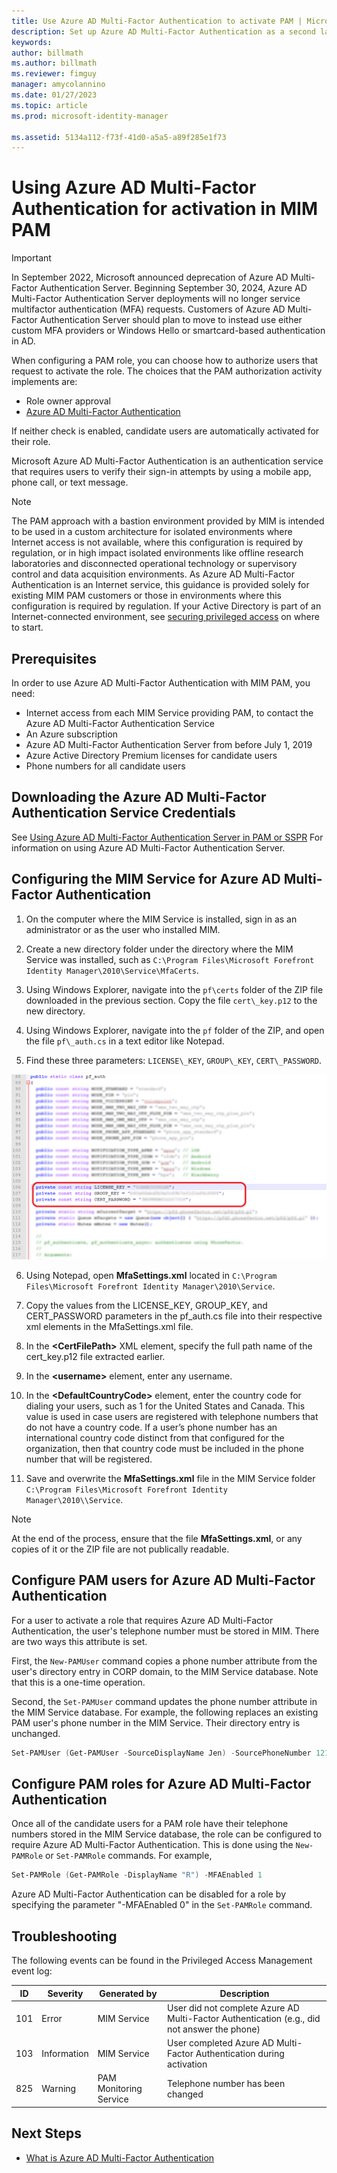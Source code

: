 ```yaml
---
title: Use Azure AD Multi-Factor Authentication to activate PAM | Microsoft Docs
description: Set up Azure AD Multi-Factor Authentication as a second layer of security when your users activate roles in Privileged Access Management.
keywords:
author: billmath
ms.author: billmath
ms.reviewer: fimguy
manager: amycolannino
ms.date: 01/27/2023
ms.topic: article
ms.prod: microsoft-identity-manager

ms.assetid: 5134a112-f73f-41d0-a5a5-a89f285e1f73
---
```


# Using Azure AD Multi-Factor Authentication for activation in MIM PAM

> [!IMPORTANT]
> In September 2022, Microsoft announced deprecation of Azure AD Multi-Factor Authentication Server. Beginning September 30, 2024, Azure AD Multi-Factor Authentication Server deployments will no longer service multifactor authentication (MFA) requests.  Customers of Azure AD Multi-Factor Authentication Server should plan to move to instead use either custom MFA providers or Windows Hello or smartcard-based authentication in AD.


When configuring a PAM role, you can choose how to authorize users that request to activate the role. The choices that the PAM authorization activity implements are:

- Role owner approval
- [Azure AD Multi-Factor Authentication](/azure/multi-factor-authentication/multi-factor-authentication)

If neither check is enabled, candidate users are automatically activated for their role.

Microsoft Azure AD Multi-Factor Authentication is an authentication service that requires users to verify their sign-in attempts by using a mobile app, phone call, or text message.

> [!NOTE]
> The PAM approach with a bastion environment provided by MIM is intended to be used in a custom architecture for isolated environments where Internet access is not available, where this configuration is required by regulation, or in high impact isolated environments like offline research laboratories and disconnected operational technology or supervisory control and data acquisition environments.  As Azure AD Multi-Factor Authentication is an Internet service, this guidance is provided solely for existing MIM PAM customers or those in environments where this configuration is required by regulation. If your Active Directory is part of an Internet-connected environment, see [securing privileged access](/security/compass/overview) on where to start.

## Prerequisites

In order to use Azure AD Multi-Factor Authentication with MIM PAM, you need:

- Internet access from each MIM Service providing PAM, to contact the Azure AD Multi-Factor Authentication Service
- An Azure subscription
- Azure AD Multi-Factor Authentication Server from before July 1, 2019
- Azure Active Directory Premium licenses for candidate users
- Phone numbers for all candidate users

## Downloading the Azure AD Multi-Factor Authentication Service Credentials

See [Using Azure AD Multi-Factor Authentication Server in PAM or SSPR](../working-with-mfaserver-for-mim.md) For information on using Azure AD Multi-Factor Authentication Server.


## Configuring the MIM Service for Azure AD Multi-Factor Authentication

1.  On the computer where the MIM Service is installed, sign in as an administrator or as the user who installed MIM.

2.  Create a new directory folder under the directory where the MIM Service was installed, such as ```C:\Program Files\Microsoft Forefront Identity Manager\2010\Service\MfaCerts```.

3.  Using Windows Explorer, navigate into the ```pf\certs``` folder of the ZIP file downloaded in the previous section. Copy the file ```cert\_key.p12``` to the new directory.

4.  Using Windows Explorer, navigate into the ```pf``` folder of the ZIP, and open the file ```pf\_auth.cs``` in a text editor like Notepad.

5. Find these three parameters: ```LICENSE\_KEY```, ```GROUP\_KEY```, ```CERT\_PASSWORD```.

![Copy values from pf\_auth.cs file - screenshot](media/PAM-Azure-MFA-Activation-Image-2.png)

6. Using Notepad, open **MfaSettings.xml** located in ```C:\Program Files\Microsoft Forefront Identity Manager\2010\Service```.

7. Copy the values from the LICENSE\_KEY, GROUP\_KEY, and CERT\_PASSWORD parameters in the pf\_auth.cs file into their respective xml elements in the MfaSettings.xml file.

8. In the **\<CertFilePath\>** XML element, specify the full path name of the cert\_key.p12 file extracted earlier.

9. In the **\<username\>** element, enter any username.

10. In the **\<DefaultCountryCode\>** element, enter the country code for dialing your users, such as 1 for the United States and Canada. This value is used in case users are registered with telephone numbers that do not have a country code. If a user’s phone number has an international country code distinct from that configured for the organization, then that country code must be included in the phone number that will be registered.

11. Save and overwrite the **MfaSettings.xml** file in the MIM Service folder ```C:\Program Files\Microsoft Forefront Identity Manager\2010\\Service```.

> [!NOTE]
> At the end of the process, ensure that the file **MfaSettings.xml**, or any copies of it or the ZIP file are not publically readable.

## Configure PAM users for Azure AD Multi-Factor Authentication

For a user to activate a role that requires Azure AD Multi-Factor Authentication, the user's telephone number must be stored in MIM. There are two ways this attribute is set.

First, the `New-PAMUser` command copies a phone number attribute from the user's directory entry in CORP domain, to the MIM Service database. Note that this is a one-time operation.

Second, the `Set-PAMUser` command updates the phone number attribute in the MIM Service database. For example, the following replaces an existing PAM user's phone number in the MIM Service. Their directory entry is unchanged.

```PowerShell
Set-PAMUser (Get-PAMUser -SourceDisplayName Jen) -SourcePhoneNumber 12135551212
```

## Configure PAM roles for Azure AD Multi-Factor Authentication

Once all of the candidate users for a PAM role have their telephone numbers stored in the MIM Service database, the role can be configured to require Azure AD Multi-Factor Authentication. This is done using the `New-PAMRole` or `Set-PAMRole` commands. For example,

```PowerShell
Set-PAMRole (Get-PAMRole -DisplayName "R") -MFAEnabled 1
```

Azure AD Multi-Factor Authentication can be disabled for a role by specifying the parameter "-MFAEnabled 0" in the `Set-PAMRole` command.

## Troubleshooting

The following events can be found in the Privileged Access Management event log:

| ID  | Severity | Generated by | Description |
|-----|----------|--------------|-------------|
| 101 | Error       | MIM Service            | User did not complete Azure AD Multi-Factor Authentication (e.g., did not answer the phone) |
| 103 | Information | MIM Service            | User completed Azure AD Multi-Factor Authentication during activation                       |
| 825 | Warning     | PAM Monitoring Service | Telephone number has been changed                                |

## Next Steps

- [What is Azure AD Multi-Factor Authentication](/azure/multi-factor-authentication/multi-factor-authentication)
